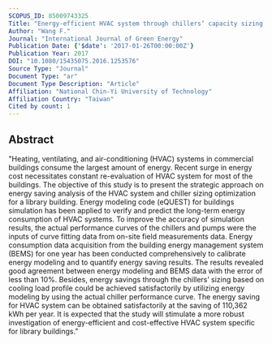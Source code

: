 ```yaml
---
SCOPUS_ID: 85009743325
Title: "Energy-efficient HVAC system through chillers’ capacity sizing for a library building"
Author: "Wang F."
Journal: "International Journal of Green Energy"
Publication Date: {'$date': '2017-01-26T00:00:00Z'}
Publication Year: 2017
DOI: "10.1080/15435075.2016.1253576"
Source Type: "Journal"
Document Type: "ar"
Document Type Description: "Article"
Affiliation: "National Chin-Yi University of Technology"
Affiliation Country: "Taiwan"
Cited by count: 1
---
```


## Abstract
"Heating, ventilating, and air-conditioning (HVAC) systems in commercial buildings consume the largest amount of energy. Recent surge in energy cost necessitates constant re-evaluation of HVAC system for most of the buildings. The objective of this study is to present the strategic approach on energy saving analysis of the HVAC system and chiller sizing optimization for a library building. Energy modeling code (eQUEST) for buildings simulation has been applied to verify and predict the long-term energy consumption of HVAC systems. To improve the accuracy of simulation results, the actual performance curves of the chillers and pumps were the inputs of curve fitting data from on-site field measurements data. Energy consumption data acquisition from the building energy management system (BEMS) for one year has been conducted comprehensively to calibrate energy modeling and to quantify energy saving results. The results revealed good agreement between energy modeling and BEMS data with the error of less than 10%. Besides, energy savings through the chillers’ sizing based on cooling load profile could be achieved satisfactorily by utilizing energy modeling by using the actual chiller performance curve. The energy saving for HVAC system can be obtained satisfactorily at the saving of 110,362 kWh per year. It is expected that the study will stimulate a more robust investigation of energy-efficient and cost-effective HVAC system specific for library buildings."
